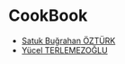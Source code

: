 # CookBook

* [Satuk Buğrahan ÖZTÜRK](https://github.com/sbozturk)
* [Yücel TERLEMEZOĞLU](https://github.com/YucelT94)
